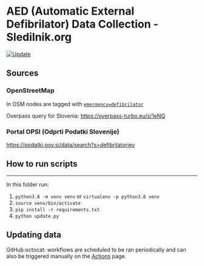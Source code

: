 # AED (Automatic External Defibrilator) Data Collection - Sledilnik.org

[![Update](https://github.com/sledilnik/aed-data/actions/workflows/update.yml/badge.svg)](https://github.com/sledilnik/aed-data/actions/workflows/update.yml)

## Sources

### OpenStreetMap

In OSM nodes are tagged with [`emergency=defibrilator`](https://wiki.openstreetmap.org/wiki/Tag:emergency%3Ddefibrillator)

Overpass query for Slovenia: https://overpass-turbo.eu/s/1eNQ

### Portal OPSI (Odprti Podatki Slovenije)

https://podatki.gov.si/data/search?s=defibrilatorjev

## How to run scripts

___
In this folder run:

1. `python3.8 -m venv venv` or `virtualenv -p python3.8 venv`
2. `source venv/bin/activate`
3. `pip install -r requirements.txt`
4. `python update.py`

## Updating data

GitHub:octocat: workflows are scheduled to be ran periodically and can also be triggered manually on the [Actions](https://github.com/sledilnik/aed-data/actions) page.
